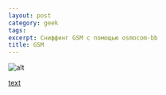 ```yaml
---
layout: post
category: geek
tags: 
excerpt: Сниффинг GSM с помощью osmocom-bb
title: GSM
---
```


![alt](/img/pic.jpg)

[text](http://url)

